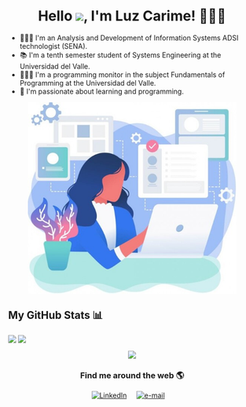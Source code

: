 <h1 align="center"> Hello <img src="https://media.giphy.com/media/hvRJCLFzcasrR4ia7z/giphy.gif" width="25px">, I'm Luz Carime! 👩🏽‍💻︎ </h1>

* 👩🏽‍🎓︎ I'm an Analysis and Development of Information Systems ADSI technologist (SENA).
* :books: I'm a tenth semester student of Systems Engineering at the Universidad del Valle.
* 👩🏽‍🏫︎ I'm a programming monitor in the subject Fundamentals of Programming at the Universidad del Valle.
* 🥰︎ I'm passionate about learning and programming.

<p align="center">
<img align="center" src="https://github.com/lclucumi/lclucumi/blob/main/images/lclucumiAvatar.jpg"  width="424px"/>
</p>

## My GitHub Stats :bar_chart:

<a><img width="398" align="center" src="https://github-readme-stats.vercel.app/api?username=lclucumi&show_icons=true&theme=tokyonight" class="responsive" />
</a>
<a><img width="398" align="center" src="https://github-readme-stats.vercel.app/api/top-langs/?username=lclucumi&layout=compact&hide=html&theme=tokyonight" class="responsive"/></a>
<div align="center">
<a><img width="640" align="center" src="https://github-profile-summary-cards.vercel.app/api/cards/profile-details?username=lclucumi&theme=vue"></a></a>
</div>

<h3 align="center"> Find me around the web 🌎 </h3>
<p align="center">
    <!-- linkedin -->
    <a href="https://www.linkedin.com/in/luzcarime/"><img src="https://cdn4.iconfinder.com/data/icons/social-messaging-ui-color-shapes-2-free/128/social-linkedin-circle-512.png" width="40px" alt="LinkedIn"></a> &nbsp; &nbsp;
    <!-- gmail-->
    <a href="mailto:luz.lucumi@correounivalle.edu.co"><img src="https://i.pinimg.com/originals/84/7c/08/847c083cc09040091439e3c05d1fedde.png" width="40px" alt="e-mail"></a> &nbsp; &nbsp;
</p>
